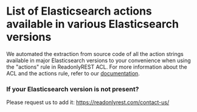 # List of Elasticsearch actions available in various Elasticsearch versions
We automated the extraction from source code of all the action strings available in major Elasticsearch versions to your convenience when using the "actions" rule in ReadonlyREST ACL.
For more information about the ACL and the actions rule, refer to our [documentation](https://github.com/beshu-tech/readonlyrest-docs/blob/master/elasticsearch.md#actions).

### If your Elasticsearch version is not present?
Please request us to add it: https://readonlyrest.com/contact-us/
